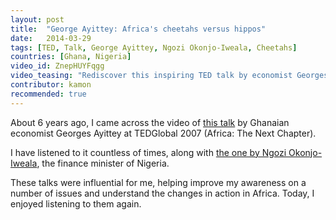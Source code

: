 ```yaml
---
layout: post
title:  "George Ayittey: Africa's cheetahs versus hippos"
date:   2014-03-29
tags: [TED, Talk, George Ayittey, Ngozi Okonjo-Iweala, Cheetahs]
countries: [Ghana, Nigeria]
video_id: ZnepHUYFqgg
video_teasing: "Rediscover this inspiring TED talk by economist Georges Ayittey back in 2007: Africa's cheetahs versus hippos."
contributor: kamon
recommended: true
---
```


About 6 years ago, I came across the video of [this talk](https://www.ted.com/talks/george_ayittey_on_cheetahs_vs_hippos) 
by Ghanaian economist Georges Ayittey at TEDGlobal 2007 (Africa: The Next Chapter). 

I have listened to it countless of times, along with [the one by Ngozi Okonjo-Iweala](https://www.ted.com/talks/ngozi_okonjo_iweala_on_aid_versus_trade), 
the finance minister of Nigeria.

These talks were influential for me, helping improve my awareness on a number of issues and 
understand the changes in action in Africa. Today, I enjoyed listening to them again.

                
                